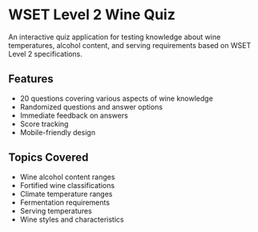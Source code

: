 # WSET Level 2 Wine Quiz

An interactive quiz application for testing knowledge about wine temperatures, alcohol content, and serving requirements based on WSET Level 2 specifications.

## Features

- 20 questions covering various aspects of wine knowledge
- Randomized questions and answer options
- Immediate feedback on answers
- Score tracking
- Mobile-friendly design

## Topics Covered

- Wine alcohol content ranges
- Fortified wine classifications
- Climate temperature ranges
- Fermentation requirements
- Serving temperatures
- Wine styles and characteristics 
